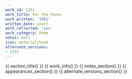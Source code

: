 ```yaml
---
work_id: 1251
work_title: For The Foxes
work_written: '1982'
written_date: exact
work_collected: 'yes'
work_category: Poem
notes: null
icon: material/book
alternate_versions:
- 1252
---
```


{{ section_title() }}
{{ work_info() }}
{{ notes_section() }}
{{ appearances_section() }}
{{ alternate_versions_section() }}